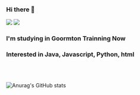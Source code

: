 ### Hi there 👋
<img src="https://img.shields.io/badge/GoormtonTrainning-AEDDEF?style=flat-square&logo=googlecloud&logoColor=white"/> <img src="https://img.shields.io/badge/paewhal20@gmail.com-EA4335?style=flat-square&logo=gmail&logoColor=white"/>
### I'm studying in Goormton Trainning Now
### Interested in Java, Javascript, Python, html 
<br/>
<br/>  

![Anurag's GitHub stats](https://github-readme-stats.vercel.app/api?username=JinhwanB&show_icons=true&theme=radical)

